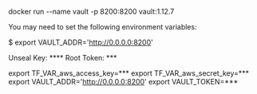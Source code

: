 
docker run --name vault -p 8200:8200 vault:1.12.7

You may need to set the following environment variables:

$ export VAULT_ADDR='http://0.0.0.0:8200'

Unseal Key: ****
Root Token: ***


export TF_VAR_aws_access_key=***
export TF_VAR_aws_secret_key=***
export VAULT_ADDR='http://0.0.0.0:8200'
export VAULT_TOKEN=***

